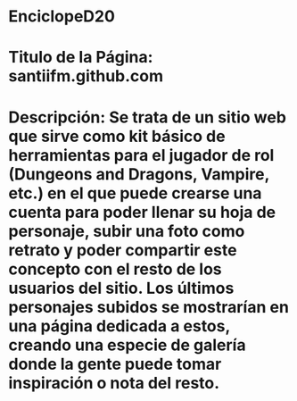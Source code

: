 # EnciclopeD20
# Titulo de la Página: santiifm.github.com
# Descripción: Se trata de un sitio web que sirve como kit básico de herramientas para el jugador de rol (Dungeons and Dragons, Vampire, etc.) en el que puede crearse una cuenta para poder llenar su hoja de personaje, subir una foto como retrato y poder compartir este concepto con el resto de los usuarios del sitio. Los últimos personajes subidos se mostrarían en una página dedicada a estos, creando una especie de galería donde la gente puede tomar inspiración o nota del resto.
